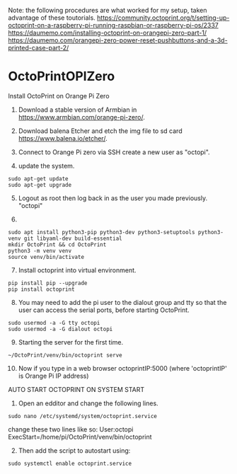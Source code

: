 Note: the following procedures are what worked for my setup, taken advantage of these toutorials. 
https://community.octoprint.org/t/setting-up-octoprint-on-a-raspberry-pi-running-raspbian-or-raspberry-pi-os/2337
https://daumemo.com/installing-octoprint-on-orangepi-zero-part-1/
https://daumemo.com/orangepi-zero-power-reset-pushbuttons-and-a-3d-printed-case-part-2/

# OctoPrintOPIZero
Install OctoPrint on Orange Pi Zero

1. Download a stable version of Armbian in https://www.armbian.com/orange-pi-zero/.

2. Download balena Etcher and etch the img file to sd card https://www.balena.io/etcher/.

3. Connect to Orange Pi zero via SSH create a new user as "octopi".

4. update the system.
```
sudo apt-get update
sudo apt-get upgrade
```

5. Logout as root then log back in as the user you made previously. "octopi"

6. 
```
sudo apt install python3-pip python3-dev python3-setuptools python3-venv git libyaml-dev build-essential
mkdir OctoPrint && cd OctoPrint
python3 -m venv venv
source venv/bin/activate
```

7. Install octoprint into virtual environment.
```
pip install pip --upgrade
pip install octoprint
```

8. You may need to add the pi user to the dialout group and tty so that the user can access the serial ports, before starting OctoPrint.
```
sudo usermod -a -G tty octopi
sudo usermod -a -G dialout octopi
```

9. Starting the server for the first time.
```
~/OctoPrint/venv/bin/octoprint serve
```

10. Now if you type in a web browser octoprintIP:5000 (where 'octoprintIP' is Orange Pi IP address)



AUTO START OCTOPRINT ON SYSTEM START

1. Open an edditor and change the following lines.
```
sudo nano /etc/systemd/system/octoprint.service
```
change these two lines like so: 
User:octopi
ExecStart=/home/pi/OctoPrint/venv/bin/octoprint

2. Then add the script to autostart using: 
```
sudo systemctl enable octoprint.service
```



